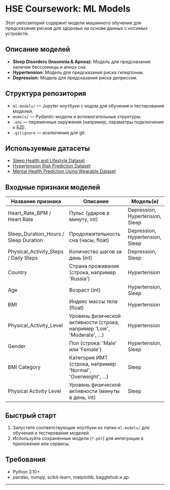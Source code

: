 # HSE Coursework: ML Models

Этот репозиторий содержит модели машинного обучения для предсказания рисков для здоровья на основе данных с носимых устройств.

## Описание моделей

- **Sleep Disorders (Insomnia & Apnea):** Модель для предсказания наличия бессонницы и апноэ сна.
- **Hypertension:** Модель для предсказания риска гипертонии.
- **Depression:** Модель для предсказания риска депрессии.

## Структура репозитория

- `ml-models/` — Jupyter ноутбуки с кодом для обучения и тестирования моделей.
- `models/` — Pydantic-модели и вспомогательные структуры.
- `.env` — переменные окружения (например, параметры подключения к БД).
- `.gitignore` — исключения для git.

## Используемые датасеты

- [Sleep Health and Lifestyle Dataset](https://www.kaggle.com/datasets/uom190346a/sleep-health-and-lifestyle-dataset)
- [Hypertension Risk Prediction Dataset](https://www.kaggle.com/datasets/ankushpanday1/hypertension-risk-prediction-dataset)
- [Mental Health Prediction Using Wearable Dataset](https://www.kaggle.com/datasets/soumitradas1/mental-health-prediction-using-wearable-dataset)

## Входные признаки моделей

| Название признака             | Описание                                                                                   | Модель(и)                        |
|-------------------------------|--------------------------------------------------------------------------------------------|----------------------------------|
| Heart_Rate_BPM / Heart Rate   | Пульс (ударов в минуту, int)                                                               | Depression, Hypertension, Sleep  |
| Sleep_Duration_Hours / Sleep Duration | Продолжительность сна (часы, float)                                              | Depression, Hypertension, Sleep  |
| Physical_Activity_Steps / Daily Steps | Количество шагов за день (int)                                                  | Depression, Sleep                |
| Country                       | Страна проживания (строка, например 'Russia')                                              | Hypertension                     |
| Age                           | Возраст (int)                                                                             | Hypertension, Sleep              |
| BMI                           | Индекс массы тела (float)                                                                  | Hypertension                     |
| Physical_Activity_Level       | Уровень физической активности (строка, например 'Low', 'Moderate', ...)                    | Hypertension                     |
| Gender                        | Пол (строка: 'Male' или 'Female')                                                          | Hypertension, Sleep              |
| BMI Category                  | Категория ИМТ (строка, например 'Normal', 'Overweight', ...)                               | Sleep                            |
| Physical Activity Level       | Уровень физической активности (минуты в день, int)                                         | Sleep                            |

## Быстрый старт

1. Запустите соответствующие ноутбуки из папки `ml-models/` для обучения и тестирования моделей.
2. Используйте сохранённые модели (`*.pkl`) для интеграции в приложения или сервисы.

## Требования

- Python 3.10+
- pandas, numpy, scikit-learn, matplotlib, kagglehub и др.

---
